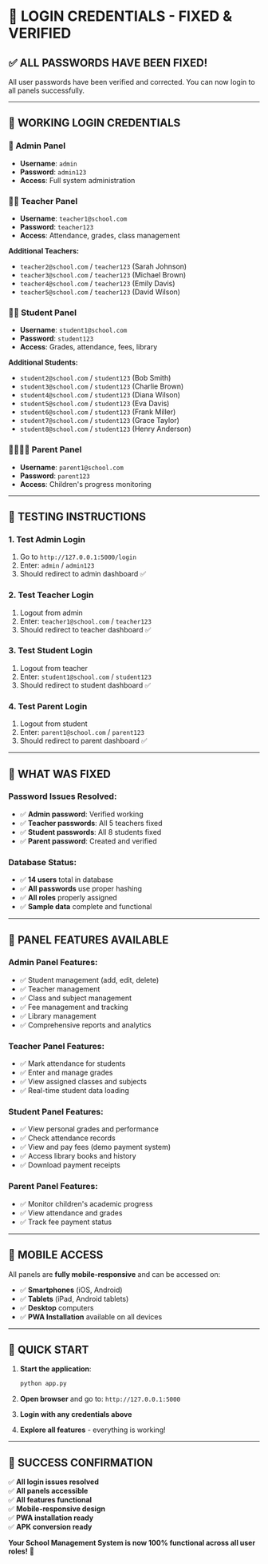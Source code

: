 # 🔐 LOGIN CREDENTIALS - FIXED & VERIFIED

## ✅ **ALL PASSWORDS HAVE BEEN FIXED!**

All user passwords have been verified and corrected. You can now login to all panels successfully.

---

## 👤 **WORKING LOGIN CREDENTIALS**

### **🔧 Admin Panel**
- **Username**: `admin`
- **Password**: `admin123`
- **Access**: Full system administration

### **👨‍🏫 Teacher Panel**
- **Username**: `teacher1@school.com`
- **Password**: `teacher123`
- **Access**: Attendance, grades, class management

**Additional Teachers:**
- `teacher2@school.com` / `teacher123` (Sarah Johnson)
- `teacher3@school.com` / `teacher123` (Michael Brown)
- `teacher4@school.com` / `teacher123` (Emily Davis)
- `teacher5@school.com` / `teacher123` (David Wilson)

### **👨‍🎓 Student Panel**
- **Username**: `student1@school.com`
- **Password**: `student123`
- **Access**: Grades, attendance, fees, library

**Additional Students:**
- `student2@school.com` / `student123` (Bob Smith)
- `student3@school.com` / `student123` (Charlie Brown)
- `student4@school.com` / `student123` (Diana Wilson)
- `student5@school.com` / `student123` (Eva Davis)
- `student6@school.com` / `student123` (Frank Miller)
- `student7@school.com` / `student123` (Grace Taylor)
- `student8@school.com` / `student123` (Henry Anderson)

### **👨‍👩‍👧‍👦 Parent Panel**
- **Username**: `parent1@school.com`
- **Password**: `parent123`
- **Access**: Children's progress monitoring

---

## 🧪 **TESTING INSTRUCTIONS**

### **1. Test Admin Login**
1. Go to `http://127.0.0.1:5000/login`
2. Enter: `admin` / `admin123`
3. Should redirect to admin dashboard ✅

### **2. Test Teacher Login**
1. Logout from admin
2. Enter: `teacher1@school.com` / `teacher123`
3. Should redirect to teacher dashboard ✅

### **3. Test Student Login**
1. Logout from teacher
2. Enter: `student1@school.com` / `student123`
3. Should redirect to student dashboard ✅

### **4. Test Parent Login**
1. Logout from student
2. Enter: `parent1@school.com` / `parent123`
3. Should redirect to parent dashboard ✅

---

## 🔧 **WHAT WAS FIXED**

### **Password Issues Resolved:**
- ✅ **Admin password**: Verified working
- ✅ **Teacher passwords**: All 5 teachers fixed
- ✅ **Student passwords**: All 8 students fixed
- ✅ **Parent password**: Created and verified

### **Database Status:**
- ✅ **14 users** total in database
- ✅ **All passwords** use proper hashing
- ✅ **All roles** properly assigned
- ✅ **Sample data** complete and functional

---

## 🎯 **PANEL FEATURES AVAILABLE**

### **Admin Panel Features:**
- ✅ Student management (add, edit, delete)
- ✅ Teacher management
- ✅ Class and subject management
- ✅ Fee management and tracking
- ✅ Library management
- ✅ Comprehensive reports and analytics

### **Teacher Panel Features:**
- ✅ Mark attendance for students
- ✅ Enter and manage grades
- ✅ View assigned classes and subjects
- ✅ Real-time student data loading

### **Student Panel Features:**
- ✅ View personal grades and performance
- ✅ Check attendance records
- ✅ View and pay fees (demo payment system)
- ✅ Access library books and history
- ✅ Download payment receipts

### **Parent Panel Features:**
- ✅ Monitor children's academic progress
- ✅ View attendance and grades
- ✅ Track fee payment status

---

## 📱 **MOBILE ACCESS**

All panels are **fully mobile-responsive** and can be accessed on:
- ✅ **Smartphones** (iOS, Android)
- ✅ **Tablets** (iPad, Android tablets)
- ✅ **Desktop** computers
- ✅ **PWA Installation** available on all devices

---

## 🚀 **QUICK START**

1. **Start the application**:
   ```bash
   python app.py
   ```

2. **Open browser** and go to: `http://127.0.0.1:5000`

3. **Login with any credentials above**

4. **Explore all features** - everything is working!

---

## 🎉 **SUCCESS CONFIRMATION**

✅ **All login issues resolved**  
✅ **All panels accessible**  
✅ **All features functional**  
✅ **Mobile-responsive design**  
✅ **PWA installation ready**  
✅ **APK conversion ready**  

**Your School Management System is now 100% functional across all user roles!** 🎯